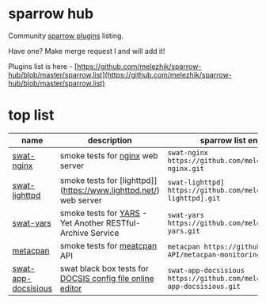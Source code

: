 # sparrow hub

Community [sparrow plugins](https://github.com/melezhik/sparrow#sparrow-plugins) listing.

Have one? Make merge request I and will add it!

Plugins list is here - [https://github.com/melezhik/sparrow-hub/blob/master/sparrow.list](https://github.com/melezhik/sparrow-hub/blob/master/sparrow.list)


# top list

  name | description | sparrow list entry |
 ----- | ----------- | ------------------ |
[swat-nginx](https://github.com/melezhik/swat-nginx.git) | smoke tests for [nginx](https://www.nginx.com/resources/wiki/) web server | `swat-nginx https://github.com/melezhik/swat-nginx.git` 
[swat-lighttpd](https://github.com/melezhik/swat-lighttpd].git) | smoke tests for [lighttpd]](https://www.lighttpd.net/) web server | `swat-lighttpd] https://github.com/melezhik/swat-lighttpd].git` 
[swat-yars](https://github.com/melezhik/swat-yars.git) | smoke tests for [YARS](https://metacpan.org/pod/Yars) - Yet Another RESTful-Archive Service | `swat-yars https://github.com/melezhik/swat-yars.git`
[metacpan](https://github.com/CPAN-API/metacpan-monitoring.git)  | smoke tests for [meatcpan](https://metacpan.org) API |  `metacpan https://github.com/CPAN-API/metacpan-monitoring.git` 
[swat-app-docsisious](https://github.com/melezhik/swat-app-docsisious.git) |  swat black box tests for [DOCSIS config file online editor](https://metacpan.org/pod/App::docsisious)  | `swat-app-docsisious https://github.com/melezhik/swat-app-docsisious.git`

